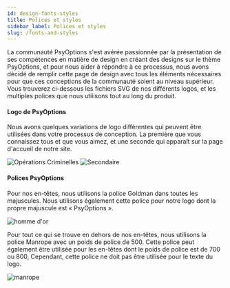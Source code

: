 ```yaml
---
id: design-fonts-styles
title: Polices et styles
sidebar_label: Polices et styles
slug: /fonts-and-styles
---
```


La communauté PsyOptions s'est avérée passionnée par la présentation de ses compétences en matière de design en créant des designs sur le thème PsyOptions, et pour nous aider à répondre à ce processus, nous avons décidé de remplir cette page de design avec tous les éléments nécessaires pour que ces conceptions de la communauté soient au niveau supérieur. Vous trouverez ci-dessous les fichiers SVG de nos différents logos, et les multiples polices que nous utilisons tout au long du produit.

#### Logo de PsyOptions
Nous avons quelques variations de logo différentes qui peuvent être utilisées dans votre processus de conception. La première que vous connaissez tous et que vous aimez, et une seconde qui apparaît sur la page d'accueil de notre site.

![Opérations Criminelles](/img/PsyOps.svg) ![Secondaire](/img/Secondary.svg)

#### Polices PsyOptions
Pour nos en-têtes, nous utilisons la police Goldman dans toutes les majuscules. Nous utilisons également cette police pour notre logo dont la propre majuscule est « PsyOptions ».

![homme d'or](/img/designers/goldman.png)

Pour tout ce qui se trouve en dehors de nos en-têtes, nous utilisons la police Manrope avec un poids de police de 500. Cette police peut également être utilisée pour les en-têtes dont le poids de police est de 700 ou 800, Cependant, cette police ne doit pas être utilisée pour le texte du logo.

![manrope](/img/designers/manrope.png)
